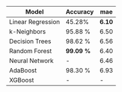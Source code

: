 


Model | Accuracy | mae
--- | --- | ---
Linear Regression | 45.28% | **6.10**
k-Neighbors | 95.88 % | 6.50
Decision Trees | 98.62 % | 6.56
Random Forest |  **99.09 %**| 6.40
Neural Network | - | 6.46
AdaBoost | 98.30 % | 6.93
XGBoost |- | -

